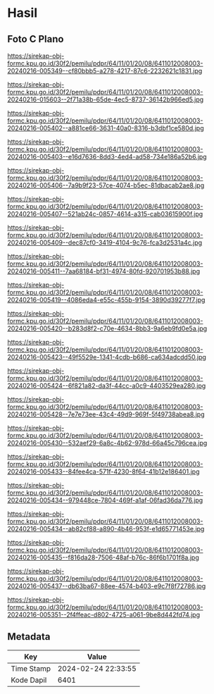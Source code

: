 # Hasil

## Foto C Plano

https://sirekap-obj-formc.kpu.go.id/30f2/pemilu/pdpr/64/11/01/20/08/6411012008003-20240216-005349--cf80bbb5-a278-4217-87c6-2232621c1831.jpg

https://sirekap-obj-formc.kpu.go.id/30f2/pemilu/pdpr/64/11/01/20/08/6411012008003-20240216-015603--2f71a38b-65de-4ec5-8737-36142b966ed5.jpg

https://sirekap-obj-formc.kpu.go.id/30f2/pemilu/pdpr/64/11/01/20/08/6411012008003-20240216-005402--a881ce66-3631-40a0-8316-b3dbf1ce580d.jpg

https://sirekap-obj-formc.kpu.go.id/30f2/pemilu/pdpr/64/11/01/20/08/6411012008003-20240216-005403--e16d7636-8dd3-4ed4-ad58-734e186a52b6.jpg

https://sirekap-obj-formc.kpu.go.id/30f2/pemilu/pdpr/64/11/01/20/08/6411012008003-20240216-005406--7a9b9f23-57ce-4074-b5ec-81dbacab2ae8.jpg

https://sirekap-obj-formc.kpu.go.id/30f2/pemilu/pdpr/64/11/01/20/08/6411012008003-20240216-005407--521ab24c-0857-4614-a315-cab03615900f.jpg

https://sirekap-obj-formc.kpu.go.id/30f2/pemilu/pdpr/64/11/01/20/08/6411012008003-20240216-005409--dec87cf0-3419-4104-9c76-fca3d2531a4c.jpg

https://sirekap-obj-formc.kpu.go.id/30f2/pemilu/pdpr/64/11/01/20/08/6411012008003-20240216-005411--7aa68184-bf31-4974-80fd-920701953b88.jpg

https://sirekap-obj-formc.kpu.go.id/30f2/pemilu/pdpr/64/11/01/20/08/6411012008003-20240216-005419--4086eda4-e55c-455b-9154-3890d39277f7.jpg

https://sirekap-obj-formc.kpu.go.id/30f2/pemilu/pdpr/64/11/01/20/08/6411012008003-20240216-005420--b283d8f2-c70e-4634-8bb3-9a6eb9fd0e5a.jpg

https://sirekap-obj-formc.kpu.go.id/30f2/pemilu/pdpr/64/11/01/20/08/6411012008003-20240216-005423--49f5529e-1341-4cdb-b686-ca634adcdd50.jpg

https://sirekap-obj-formc.kpu.go.id/30f2/pemilu/pdpr/64/11/01/20/08/6411012008003-20240216-005424--6f821a82-da3f-44cc-a0c9-4403529ea280.jpg

https://sirekap-obj-formc.kpu.go.id/30f2/pemilu/pdpr/64/11/01/20/08/6411012008003-20240216-005428--7e7e73ee-43c4-49d9-969f-5f49738abea8.jpg

https://sirekap-obj-formc.kpu.go.id/30f2/pemilu/pdpr/64/11/01/20/08/6411012008003-20240216-005430--532aef29-6a8c-4b62-978d-66a45c796cea.jpg

https://sirekap-obj-formc.kpu.go.id/30f2/pemilu/pdpr/64/11/01/20/08/6411012008003-20240216-005433--84fee4ca-571f-4230-8f64-41b12e186401.jpg

https://sirekap-obj-formc.kpu.go.id/30f2/pemilu/pdpr/64/11/01/20/08/6411012008003-20240216-005434--979448ce-7804-469f-a1af-06fad36da776.jpg

https://sirekap-obj-formc.kpu.go.id/30f2/pemilu/pdpr/64/11/01/20/08/6411012008003-20240216-005434--ab82cf88-a890-4b46-953f-e1d65771453e.jpg

https://sirekap-obj-formc.kpu.go.id/30f2/pemilu/pdpr/64/11/01/20/08/6411012008003-20240216-005435--f816da28-7506-48af-b76c-86f6b1701f8a.jpg

https://sirekap-obj-formc.kpu.go.id/30f2/pemilu/pdpr/64/11/01/20/08/6411012008003-20240216-005437--db63ba67-88ee-4574-b403-e9c7f8f72786.jpg

https://sirekap-obj-formc.kpu.go.id/30f2/pemilu/pdpr/64/11/01/20/08/6411012008003-20240216-005351--2f4ffeac-d802-4725-a061-9be8d442fd74.jpg


## Metadata

| Key        | Value               |
| ---------- | ------------------- |
| Time Stamp | 2024-02-24 22:33:55 |
| Kode Dapil | 6401                |



